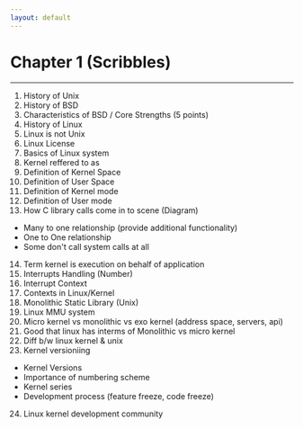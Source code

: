 ```yaml
---
layout: default
---
```


# Chapter 1 (Scribbles)
---
1. History of Unix
2. History of BSD
3. Characteristics of BSD / Core Strengths (5 points)
4. History of Linux
5. Linux is not Unix
6. Linux License
7. Basics of Linux system
8. Kernel reffered to as
9. Definition of Kernel Space
10. Definition of User Space
11. Definition of Kernel mode
12. Definition of User mode
13. How C library calls come in to scene (Diagram)
  + Many to one relationship (provide additional functionality)
  + One to One relationship
  + Some don't call system calls at all
14. Term kernel is execution on behalf of application
15. Interrupts Handling (Number)
16. Interrupt Context
17. Contexts in Linux/Kernel
18. Monolithic Static Library (Unix)
19. Linux MMU system
20. Micro kernel vs monolithic vs exo kernel (address space, servers, api)
21. Good that linux has interms of Monolithic vs micro kernel
22. Diff b/w linux kernel & unix
23. Kernel versioniing
  + Kernel Versions
  + Importance of numbering scheme
  + Kernel series
  + Development process (feature freeze, code freeze)
24. Linux kernel development community
 

